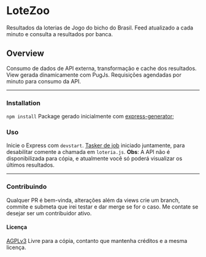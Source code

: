 # LoteZoo

Resultados da loterias de Jogo do bicho do Brasil. Feed atualizado a cada minuto e consulta a resultados por banca.

## Overview

  Consumo de dados de API externa, transformação e cache dos resultados.
View gerada dinamicamente com PugJs.
Requisições agendadas por minuto para consumo da API.
***
### Installation

  `npm install`
Package gerado inicialmente com [express-generator](https://expressjs.com/en/starter/generator.html);

### Uso

Inicie o Express com `devstart`.
[Tasker de job](https://www.npmjs.com/package/node-cron) iniciado juntamente, para desabilitar comente a chamada em `loteria.js`.
**Obs**: A API não é disponibilizada para cópia, e atualmente você só poderá visualizar os últimos resultados.
***
### Contribuindo
  Qualquer PR é bem-vinda, alterações além da views crie um branch, commite e submeta que irei testar e dar merge se for o caso. Me contate se desejar ser um contribuidor ativo.

#### Licença
  [AGPLv3](https://choosealicense.com/licenses/agpl-3.0/) Livre para a cópia, contanto que mantenha créditos e a mesma licença.
